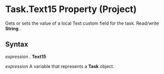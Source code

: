 
# Task.Text15 Property (Project)

Gets or sets the value of a local Text custom field for the task. Read/write  **String** .


## Syntax

 _expression_ . **Text15**

 _expression_ A variable that represents a **Task** object.

